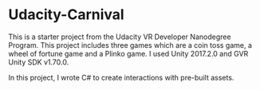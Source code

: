 # Udacity-Carnival
This is a starter project from the Udacity VR Developer Nanodegree Program. This project includes three games which are a coin toss game, a wheel of fortune game and a Plinko game. I used Unity 2017.2.0 and GVR Unity SDK v1.70.0.

In this project, I wrote C# to create interactions with pre-built assets. 
